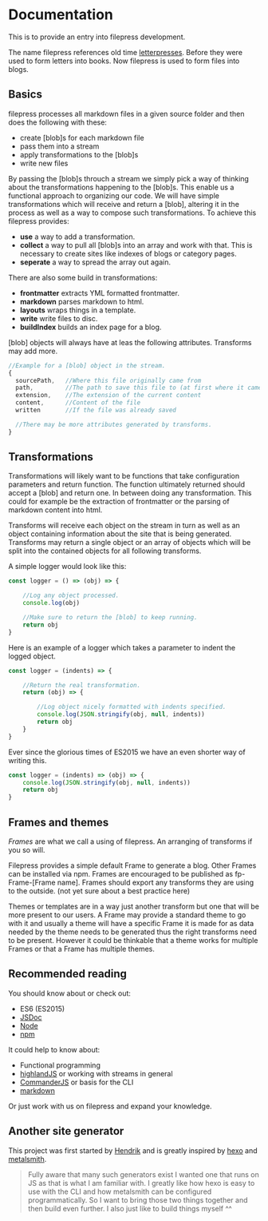 # Documentation

This is to provide an entry into filepress development.

The name filepress references old time [letterpresses](https://en.wikipedia.org/wiki/Letterpress_printing). Before they were used to form letters into books. Now filepress is used to form files into blogs.

## Basics

filepress processes all markdown files in a given source folder and then does the following with these:

- create [blob]s for each markdown file
- pass them into a stream
- apply transformations to the [blob]s
- write new files

By passing the [blob]s throuch a stream we simply pick a way of thinking about the transformations happening to the [blob]s. This enable us a functional approach to organizing our code. We will have simple transformations which will receive and return a [blob], altering it in the process as well as a way to compose such transformations. To achieve this filepress provides:

- **use** a way to add a transformation.
- **collect** a way to pull all [blob]s into an array and work with that. This is necessary to create sites like indexes of blogs or category pages.
- **seperate** a way to spread the array out again.

There are also some build in transformations:

- **frontmatter** extracts YML formatted frontmatter.
- **markdown** parses markdown to html.
- **layouts** wraps things in a template.
- **write** write files to disc.
- **buildIndex** builds an index page for a blog.

[blob] objects will always have at leas the following attributes. Transforms may add more.

```javascript
//Example for a [blob] object in the stream.
{
  sourcePath,   //Where this file originally came from
  path,         //The path to save this file to (at first where it came from)
  extension,    //The extension of the current content
  content,      //Content of the file
  written       //If the file was already saved

  //There may be more attributes generated by transforms.
}
```

## Transformations

Transformations will likely want to be functions that take configuration parameters and return function. The function ultimately returned should accept a [blob] and return one. In between doing any transformation. This could for example be the extraction of frontmatter or the parsing of markdown content into html.

Transforms will receive each object on the stream in turn as well as an object containing information about the site that is being generated.
Transforms may return a single object or an array of objects which will be split into the contained objects for all following transforms.

A simple logger would look like this:

```javascript
const logger = () => (obj) => {

	//Log any object processed.
	console.log(obj)

	//Make sure to return the [blob] to keep running.
	return obj
}
```

Here is an example of a logger which takes a parameter to indent the logged object.

```javascript
const logger = (indents) => {

	//Return the real transformation.
	return (obj) => {

		//Log object nicely formatted with indents specified.
		console.log(JSON.stringify(obj, null, indents))
		return obj
	}
}
```

Ever since the glorious times of ES2015 we have an even shorter way of writing this.

```javascript
const logger = (indents) => (obj) => {
	console.log(JSON.stringify(obj, null, indents))
	return obj
}
```

## Frames and themes

*Frames* are what we call a using of filepress. An arranging of transforms if you so will.

Filepress provides a simple default Frame to generate a blog. Other Frames can be installed via npm. Frames are encouraged to be published as fp-Frame-[Frame name]. Frames should export any transforms they are using to the outside. (not yet sure about a best practice here)

Themes or templates are in a way just another transform but one that will be more present to our users. A Frame may provide a standard theme to go with it and usually a theme will have a specific Frame it is made for as data needed by the theme needs to be generated thus the right transforms need to be present. However it could be thinkable that a theme works for multiple Frames or that a Frame has multiple themes.

## Recommended reading

You should know about or check out:

- ES6 (ES2015)
- [JSDoc](http://usejsdoc.org/index.html)
- [Node](https://nodejs.org/en/)
- [npm](https://www.npmjs.com/)

It could help to know about:

- Functional programming
- [highlandJS](http://highlandjs.org/) or working with streams in general
- [CommanderJS](https://github.com/tj/commander.js/) or basis for the CLI
- [markdown](https://github.com/adam-p/markdown-here/wiki/Markdown-Cheatsheet)

Or just work with us on filepress and expand your knowledge.

## Another site generator

This project was first started by [Hendrik](https://github.com/HoverBaum) and is greatly inspired by [hexo](https://hexo.io/) and [metalsmith](http://www.metalsmith.io/).

> Fully aware that many such generators exist I wanted one that runs on JS as that is what I am familiar with. I greatly like how hexo is easy to use with the CLI and how metalsmith can be configured programmatically. So I want to bring those two things together and then build even further. I also just like to build things myself ^^
